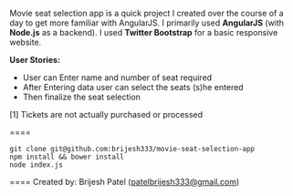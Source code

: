 Movie seat selection app is a quick project I created over the course of a day to get more familiar with AngularJS. I primarily used **AngularJS** (with **Node.js** as a backend). I used **Twitter Bootstrap** for a basic responsive website.

**User Stories:**
* User can Enter name and number of seat required
* After Entering data user can select the seats (s)he entered
* Then finalize the seat selection

[1] Tickets are not actually purchased or processed

====

```
git clone git@github.com:brijesh333/movie-seat-selection-app
npm install && bower install
node index.js
```
====
Created by:
Brijesh Patel (patelbrijesh333@gmail.com)
